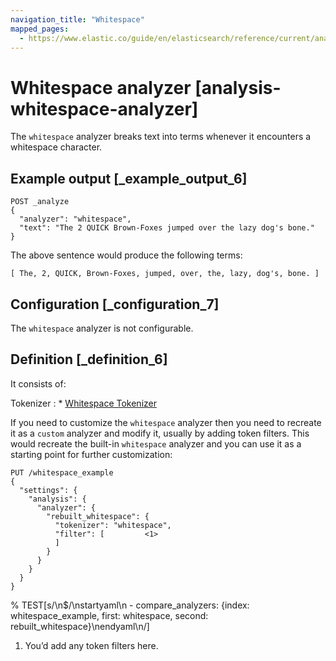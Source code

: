 ```yaml
---
navigation_title: "Whitespace"
mapped_pages:
  - https://www.elastic.co/guide/en/elasticsearch/reference/current/analysis-whitespace-analyzer.html
---
```


# Whitespace analyzer [analysis-whitespace-analyzer]


The `whitespace` analyzer breaks text into terms whenever it encounters a whitespace character.


## Example output [_example_output_6]

```console
POST _analyze
{
  "analyzer": "whitespace",
  "text": "The 2 QUICK Brown-Foxes jumped over the lazy dog's bone."
}
```

<!--
```console-result
{
  "tokens": [
    {
      "token": "The",
      "start_offset": 0,
      "end_offset": 3,
      "type": "word",
      "position": 0
    },
    {
      "token": "2",
      "start_offset": 4,
      "end_offset": 5,
      "type": "word",
      "position": 1
    },
    {
      "token": "QUICK",
      "start_offset": 6,
      "end_offset": 11,
      "type": "word",
      "position": 2
    },
    {
      "token": "Brown-Foxes",
      "start_offset": 12,
      "end_offset": 23,
      "type": "word",
      "position": 3
    },
    {
      "token": "jumped",
      "start_offset": 24,
      "end_offset": 30,
      "type": "word",
      "position": 4
    },
    {
      "token": "over",
      "start_offset": 31,
      "end_offset": 35,
      "type": "word",
      "position": 5
    },
    {
      "token": "the",
      "start_offset": 36,
      "end_offset": 39,
      "type": "word",
      "position": 6
    },
    {
      "token": "lazy",
      "start_offset": 40,
      "end_offset": 44,
      "type": "word",
      "position": 7
    },
    {
      "token": "dog's",
      "start_offset": 45,
      "end_offset": 50,
      "type": "word",
      "position": 8
    },
    {
      "token": "bone.",
      "start_offset": 51,
      "end_offset": 56,
      "type": "word",
      "position": 9
    }
  ]
}
```
-->

The above sentence would produce the following terms:

```text
[ The, 2, QUICK, Brown-Foxes, jumped, over, the, lazy, dog's, bone. ]
```


## Configuration [_configuration_7]

The `whitespace` analyzer is not configurable.


## Definition [_definition_6]

It consists of:

Tokenizer
:   * [Whitespace Tokenizer](/reference/text-analysis/analysis-whitespace-tokenizer.md)


If you need to customize the `whitespace` analyzer then you need to recreate it as a `custom` analyzer and modify it, usually by adding token filters. This would recreate the built-in `whitespace` analyzer and you can use it as a starting point for further customization:

```console
PUT /whitespace_example
{
  "settings": {
    "analysis": {
      "analyzer": {
        "rebuilt_whitespace": {
          "tokenizer": "whitespace",
          "filter": [         <1>
          ]
        }
      }
    }
  }
}
```
% TEST[s/\n$/\nstartyaml\n  - compare_analyzers: {index: whitespace_example, first: whitespace, second: rebuilt_whitespace}\nendyaml\n/]

1. You’d add any token filters here.


